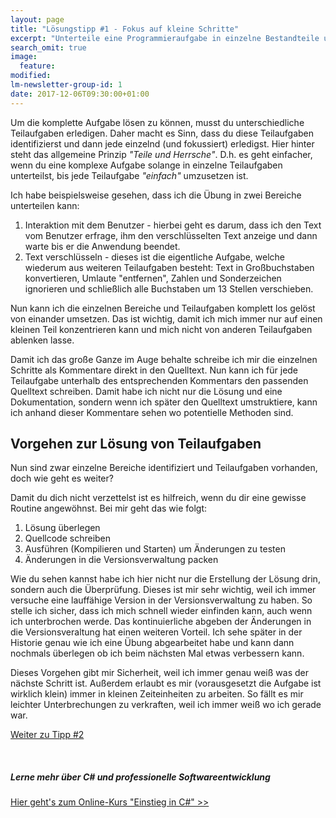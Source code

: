 ```yaml
---
layout: page
title: "Lösungstipp #1 - Fokus auf kleine Schritte"
excerpt: "Unterteile eine Programmieraufgabe in einzelne Bestandteile und löse jede separat für sich."
search_omit: true
image:
  feature: 
modified:
lm-newsletter-group-id: 1
date: 2017-12-06T09:30:00+01:00
---
```


Um die komplette Aufgabe lösen zu können, musst du unterschiedliche Teilaufgaben erledigen. Daher macht es Sinn, dass du diese Teilaufgaben identifizierst und dann jede einzelnd (und fokussiert) erledigst. Hier hinter steht das allgemeine Prinzip *"Teile und Herrsche"*. D.h. es geht einfacher, wenn du eine komplexe Aufgabe solange in einzelne Teilaufgaben unterteilst, bis jede Teilaufgabe *"einfach"* umzusetzen ist.

Ich habe beispielsweise gesehen, dass ich die Übung in zwei Bereiche unterteilen kann:

 1. Interaktion mit dem Benutzer - hierbei geht es darum, dass ich den Text vom Benutzer erfrage, ihm den verschlüsselten Text anzeige und dann warte bis er die Anwendung beendet.
 2. Text verschlüsseln - dieses ist die eigentliche Aufgabe, welche wiederum aus weiteren Teilaufgaben besteht: Text in Großbuchstaben konvertieren, Umlaute "entfernen", Zahlen und Sonderzeichen ignorieren und schließlich alle Buchstaben um 13 Stellen verschieben.

Nun kann ich die einzelnen Bereiche und Teilaufgaben komplett los gelöst von einander umsetzen. Das ist wichtig, damit ich mich immer nur auf einen kleinen Teil konzentrieren kann und mich nicht von anderen Teilaufgaben ablenken lasse.

Damit ich das große Ganze im Auge behalte schreibe ich mir die einzelnen Schritte als Kommentare direkt in den Quelltext. Nun kann ich für jede Teilaufgabe unterhalb des entsprechenden Kommentars den passenden Quelltext schreiben. Damit habe ich nicht nur die Lösung und eine Dokumentation, sondern wenn ich später den Quelltext umstruktiere, kann ich anhand dieser Kommentare sehen wo potentielle Methoden sind.

## Vorgehen zur Lösung von Teilaufgaben

Nun sind zwar einzelne Bereiche identifiziert und Teilaufgaben vorhanden, doch wie geht es weiter?

Damit du dich nicht verzettelst ist es hilfreich, wenn du dir eine gewisse Routine angewöhnst. Bei mir geht das wie folgt:

 1. Lösung überlegen
 2. Quellcode schreiben
 3. Ausführen (Kompilieren und Starten) um Änderungen zu testen
 4. Änderungen in die Versionsverwaltung packen

Wie du sehen kannst habe ich hier nicht nur die Erstellung der Lösung drin, sondern auch die Überprüfung. Dieses ist mir sehr wichtig, weil ich immer versuche eine lauffähige Version in der Versionsverwaltung zu haben. So stelle ich sicher, dass ich mich schnell wieder einfinden kann, auch wenn ich unterbrochen werde. Das kontinuierliche abgeben der Änderungen in die Versionsveraltung hat einen weiteren Vorteil. Ich sehe später in der Historie genau wie ich eine Übung abgearbeitet habe und kann dann nochmals überlegen ob ich beim nächsten Mal etwas verbessern kann.

Dieses Vorgehen gibt mir Sicherheit, weil ich immer genau weiß was der nächste Schritt ist. Außerdem erlaubt es mir (vorausgesetzt die Aufgabe ist wirklich klein) immer in kleinen Zeiteinheiten zu arbeiten. So fällt es mir leichter Unterbrechungen zu verkraften, weil ich immer weiß wo ich gerade war.

[Weiter zu Tipp #2](/csharp-uebung-1/tipp2-framework-methoden/)

<br/>

<div class="subscribe-notice">
<h5>Lerne mehr über C# und professionelle Softwareentwicklung</h5>
<a markdown="0" href="https://www.udemy.com/course/einstieg-in-csharp-software-programmieren-wie-ein-profi/?couponCode=CS_95-0320_EXISTING" class="notice-button">Hier geht's zum Online-Kurs "Einstieg in C#" >></a>
</div>
